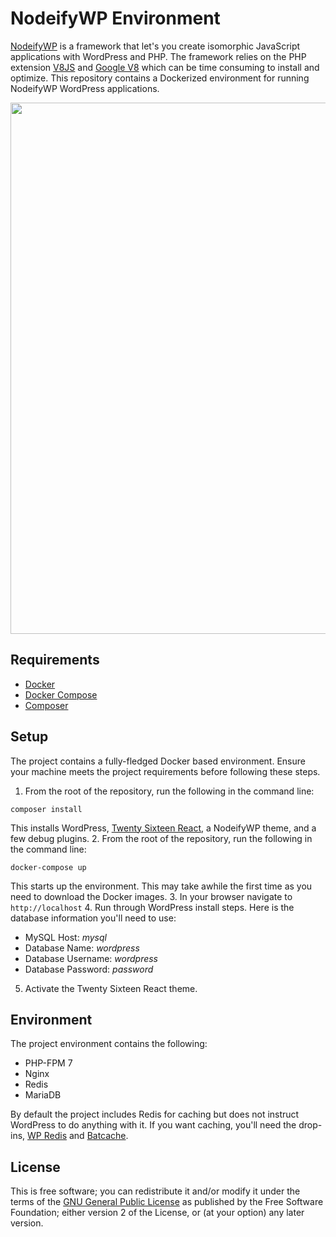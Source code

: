 # NodeifyWP Environment

[NodeifyWP](https://github.com/10up/nodeifywp) is a framework that let's you create isomorphic JavaScript applications with WordPress and PHP. The framework relies on the PHP extension [V8JS](https://github.com/phpv8/v8js) and [Google V8](https://developers.google.com/v8/) which can be time consuming to install and optimize. This repository contains a Dockerized environment for running NodeifyWP WordPress applications.

<p align="center">
<a href="http://10up.com/contact/"><img src="https://10updotcom-wpengine.s3.amazonaws.com/uploads/2016/10/10up-Github-Banner.png" width="850"></a>
</p>

## Requirements

* [Docker](https://www.docker.com/)
* [Docker Compose](https://docs.docker.com/compose/)
* [Composer](https://getcomposer.org/)

## Setup

The project contains a fully-fledged Docker based environment. Ensure your machine meets the project requirements before following these steps.

1. From the root of the repository, run the following in the command line:
  
  `composer install`

  This installs WordPress, [Twenty Sixteen React](https://github.com/10up/twentysixteenreact), a NodeifyWP theme, and a few debug plugins.
2. From the root of the repository, run the following in the command line:
  
  `docker-compose up`

  This starts up the environment. This may take awhile the first time as you need to download the Docker images.
3. In your browser navigate to `http://localhost`
4. Run through WordPress install steps. Here is the database information you'll need to use:
  
  * MySQL Host: *mysql*
  * Database Name: *wordpress*
  * Database Username: *wordpress*
  * Database Password: *password*
5. Activate the Twenty Sixteen React theme.

## Environment

The project environment contains the following:

* PHP-FPM 7
* Nginx
* Redis
* MariaDB

By default the project includes Redis for caching but does not instruct WordPress to do anything with it. If you want caching, you'll need the drop-ins, [WP Redis](https://github.com/pantheon-systems/wp-redis) and [Batcache](https://github.com/Automattic/batcache).

## License

This is free software; you can redistribute it and/or modify it under the terms of the [GNU General Public License](http://www.gnu.org/licenses/gpl-2.0.html) as published by the Free Software Foundation; either version 2 of the License, or (at your option) any later version.
